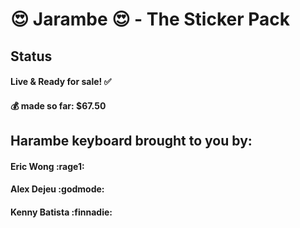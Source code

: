 # :heart_eyes: Jarambe :heart_eyes: - The Sticker Pack 

## Status
#### Live & Ready for sale! :white_check_mark:
#### :moneybag: made so far: $67.50

## Harambe keyboard brought to you by: 
#### Eric Wong :rage1:
#### Alex Dejeu :godmode:
#### Kenny Batista :finnadie:

